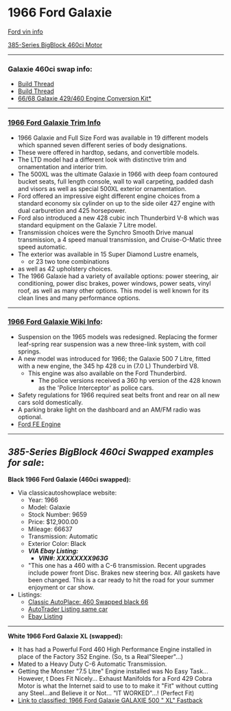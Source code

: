 # 1966 Ford Galaxie

[Ford vin info](http://www.tpocr.com/fordvin6.html)

[385-Series BigBlock 460ci Motor](Manufacturer/Engines/Ford_385-series_BigBlock.md)

---

### Galaxie 460ci swap info:
- [Build Thread](http://www.fordmuscleforums.com/galaxie-pages/496925-460-my-66-galaxie.html)
- [Build Thread](http://www.fordmuscleforums.com/makin-progress/481652-66-460-galaxie-father-son-project.html)
- [66/68 Galaxie 429/460 Engine Conversion Kit*](http://www.dearbornclassics.com/66-68-galaxie-429-460-engine-conversion-kit.html)


---

### [1966 Ford Galaxie Trim Info](http://www.dearbornclassics.com/galaxie.html)
- 1966 Galaxie and Full Size Ford was available in 19 different models which spanned seven different series of body designations.
- These were offered in hardtop, sedans, and convertible models.
- The LTD model had a different look with distinctive trim and ornamentation and interior trim.
- The 500XL was the ultimate Galaxie in 1966 with deep foam contoured bucket seats, full length console, wall to wall carpeting, padded dash and visors as well as special 500XL exterior ornamentation.
- Ford offered an impressive eight different engine choices from a standard economy six cylinder on up to the side oiler 427 engine with dual carburetion and 425 horsepower.
- Ford also introduced a new 428 cubic inch Thunderbird V-8 which was standard equipment on the Galaxie 7 Litre model.
- Transmission choices were the Synchro Smooth Drive manual transmission, a 4 speed manual transmission, and Cruise-O-Matic three speed automatic.
- The exterior was available in 15 Super Diamond Lustre enamels,
  - or 23 two tone combinations
- as well as 42 upholstery choices.
- The 1966 Galaxie had a variety of available options: power steering, air conditioning, power disc brakes, power windows, power seats, vinyl roof, as well as many other options. This model is well known for its clean lines and many performance options.

---

### [1966 Ford Galaxie Wiki Info](https://en.wikipedia.org/wiki/Ford_Galaxie):
- Suspension on the 1965 models was redesigned. Replacing the former leaf-spring rear suspension was a new three-link system, with coil springs.
- A new model was introduced for 1966; the Galaxie 500 7 Litre, fitted with a new engine, the 345 hp 428 cu in (7.0 L) Thunderbird V8.
  - This engine was also available on the Ford Thunderbird.
    - The police versions received a 360 hp version of the 428 known as the 'Police Interceptor' as police cars.
- Safety regulations for 1966 required seat belts front and rear on all new cars sold domestically.
- A parking brake light on the dashboard and an AM/FM radio was optional.
- [Ford FE Engine ](https://en.wikipedia.org/wiki/Ford_FE_engine)


---

## _385-Series BigBlock 460ci Swapped examples for sale_:

**Black 1966 Ford Galaxie (460ci swapped):**
- Via classicautoshowplace website:
  - Year: 1966
  - Model: Galaxie
  - Stock Number: 9659
  - Price: $12,900.00
  - Mileage: 66637
  - Transmission: Automatic
  - Exterior Color: Black
  - _**VIA Ebay Listing:**_
    - _**VIN#: XXXXXXXX963G**_
  - "This one has a 460 with a C-6 transmission. Recent upgrades include power front Disc. Brakes new steering box. All gaskets have been changed. This is a car ready to hit the road for your summer enjoyment or car show.
- Listings:
  - [Classic AutoPlace: 460 Swapped black 66](http://www.classicauto-showplace.com/node/30996)
  - [AutoTrader Listing same car](https://classics.autotrader.com/classic-cars/1966/ford/galaxie/100882967)
  - [Ebay Listing](http://www.ebay.com/itm/1966-Ford-GALXIE-/142505464187)

---

**White 1966 Ford Galaxie XL (swapped):**
- It has had a Powerful Ford 460 High Performance Engine installed in place of the Factory 352 Engine. (So, ts a Real"Sleeper"...)
- Mated to a Heavy Duty C-6 Automatic Transmission.
- Getting the Monster "7.5 Litre" Engine installed was No Easy Task... However, t Does Fit Nicely... Exhaust Manifolds for a Ford 429 Cobra Motor is what the Internet said to use to to make it "Fit" without cutting any Steel...and Believe it or Not... "IT WORKED"...! (Perfect Fit)
- [Link to classified: 1966 Ford Galaxie GALAXIE 500 " XL" Fastback](http://topclassiccarsforsale.com/ford/140841-1966-ford-galaxie-500-xl-custom-460-high-performance.html)
